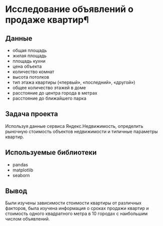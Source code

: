 # Исследование объявлений о продаже квартир¶
## Данные
  - общая площадь
  - жилая площадь
  - площадь кухни
  - цена объекта
  - количество комнат
  - высота потолков
  - тип этажа квартиры («первый», «последний», «другой»)
  - общее количество этажей в доме
  - расстояние до центра города в метрах
  - расстояние до ближайшего парка
## Задача проекта
Используя данные сервиса Яндекс.Недвижимость, определить рыночную стоимость объектов недвижимости и типичные параметры квартир.
## Используемые библиотеки
  - pandas
  - matplotlib
  - seaborn
## Вывод
Были изучены зависимости стоимости квартиры от различных факторов, была изучена информация о сроках продажи квартир и стоимость одного квадратного метра в 10 городах с наибольшим числом объявлений.
